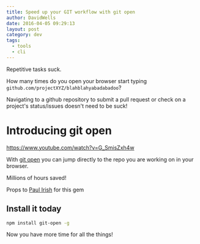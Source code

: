 ```yaml
---
title: Speed up your GIT workflow with git open
author: DavidWells
date: 2016-04-05 09:29:13
layout: post
category: dev
tags:
  - tools
  - cli
---
```


Repetitive tasks suck.

How many times do you open your browser start typing `github.com/projectXYZ/blahblahyabadabadoo`?

Navigating to a github repository to submit a pull request or check on a project's status/issues doesn't need to be suck!

# Introducing git open

https://www.youtube.com/watch?v=G_SmisZxh4w

With [git open](https://github.com/paulirish/git-open) you can jump directly to the repo you are working on in your browser.

Millions of hours saved!

Props to [Paul Irish](https://twitter.com/paul_irish) for this gem

## Install it today

```bash
npm install git-open -g
```

Now you have more time for all the things!
